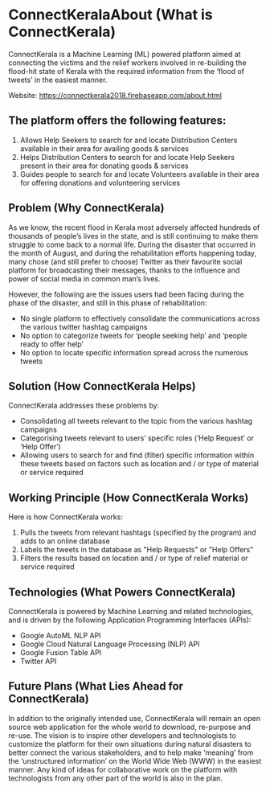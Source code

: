 # ConnectKeralaAbout (What is ConnectKerala) #
ConnectKerala is a Machine Learning (ML) powered platform aimed at connecting the victims and the relief workers involved in re-building the flood-hit state of Kerala with the required information from the ‘flood of tweets’ in the easiest manner. 

Website: https://connectkerala2018.firebaseapp.com/about.html

## The platform offers the following features: ##
1) Allows Help Seekers to search for and locate Distribution Centers available in their area for availing goods & services 
2) Helps Distribution Centers to search for and locate Help Seekers present in their area for donating goods & services 
3) Guides people to search for and locate Volunteers available in their area for offering donations and volunteering services

## Problem (Why ConnectKerala) ##
As we know, the recent flood in Kerala most adversely affected hundreds of thousands of people’s lives in the state, and is still continuing to make them struggle to come back to a normal life. During the disaster that occurred in the month of August, and during the rehabilitation efforts happening today, many chose (and still prefer to choose) Twitter as their favourite social platform for broadcasting their messages, thanks to the influence and power of social media in common man’s lives.  

However, the following are the issues users had been facing during the phase of the disaster, and still in this phase of rehabilitation: 
- No single platform to effectively consolidate the communications across the various twitter hashtag campaigns
- No option to categorize tweets for ‘people seeking help’ and ‘people ready to offer help’ 
- No option to locate specific information spread across the numerous tweets

## Solution (How ConnectKerala Helps) ##
ConnectKerala addresses these problems by:
- Consolidating all tweets relevant to the topic from the various hashtag campaigns
- Categorising tweets relevant to users’ specific roles (‘Help Request’ or ‘Help Offer’) 
- Allowing users to search for and find (filter) specific information within these tweets based on factors such as location and / or type of material or service required

## Working Principle (How ConnectKerala Works) ##
Here is how ConnectKerala works: 
1) Pulls the tweets from relevant hashtags (specified by the program) and adds to an online database
2) Labels the tweets in the database as "Help Requests" or "Help Offers" 
3) Filters the results based on location and / or type of relief material or service required

## Technologies (What Powers ConnectKerala) ##
ConnectKerala is powered by Machine Learning and related technologies, and is driven by the following Application Programming Interfaces (APIs):
- Google AutoML NLP API
- Google Cloud Natural Language Processing (NLP) API
- Google Fusion Table API
- Twitter API

## Future Plans (What Lies Ahead for ConnectKerala) ##
In addition to the originally intended use, ConnectKerala will remain an open source web application for the whole world to download, re-purpose and re-use. 
The vision is to inspire other developers and technologists to customize the platform for their own situations during natural disasters to better connect the various stakeholders, and to help make ‘meaning’ from the ‘unstructured information’ on the World Wide Web (WWW) in the easiest manner. 
Any kind of ideas for collaborative work on the platform with technologists from any other part of the world is also in the plan.

